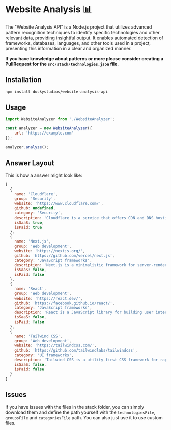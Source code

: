 # Website Analysis 📊

The "Website Analysis API" is a Node.js project that utilizes advanced pattern recognition techniques to identify specific technologies and other relevant data, providing insightful output. It enables automated detection of frameworks, databases, languages, and other tools used in a project, presenting this information in a clear and organized manner.

**If you have knowledge about patterns or more please consider creating a PullRequest for the `src/stack/technologies.json` file.**

## Installation

```bash
npm install duckystudios/website-analysis-api
```

## Usage

```js
import WebsiteAnalyzer from './WebsiteAnalyzer';

const analyzer = new WebsiteAnalyzer({
    url: 'https://example.com'
});

analyzer.analyze();
```

## Answer Layout

This is how a answer might look like:

```js
[
  {
    name: 'Cloudflare',
    group: 'Security',
    website: 'https://www.cloudflare.com/',
    github: undefined,
    category: 'Security',
    description: 'Cloudflare is a service that offers CDN and DNS hosting.',
    isSaaS: true,
    isPaid: true
  },
  {
    name: 'Next.js',
    group: 'Web development',
    website: 'https://nextjs.org/',
    github: 'https://github.com/vercel/next.js',
    category: 'JavaScript frameworks',
    description: 'Next.js is a minimalistic framework for server-rendered React applications.',
    isSaaS: false,
    isPaid: false
  },
  {
    name: 'React',
    group: 'Web development',
    website: 'https://react.dev/',
    github: 'https://facebook.github.io/react/',
    category: 'JavaScript frameworks',
    description: 'React is a JavaScript library for building user interfaces.',
    isSaaS: false,
    isPaid: false
  },
  {
    name: 'Tailwind CSS',
    group: 'Web development',
    website: 'https://tailwindcss.com/',
    github: 'https://github.com/tailwindlabs/tailwindcss',
    category: 'UI frameworks',
    description: 'Tailwind CSS is a utility-first CSS framework for rapidly building custom user interfaces.',
    isSaaS: false,
    isPaid: false
  }
]
```

## Issues

If you have issues with the files in the stack folder, you can simply download them and define the path yourself with the `technologiesFile`, `groupsFile` and `categoriesFile` path. You can also just use it to use custom files.
